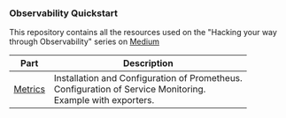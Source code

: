 ### Observability Quickstart

This repository contains all the resources used on the "Hacking your way through Observability" series on [Medium](https://jonbc.medium.com/)

| Part   | Description |
|--------|-------------|
| [Metrics](./part1) | Installation and Configuration of Prometheus. </br> Configuration of Service Monitoring. </br> Example with exporters.|